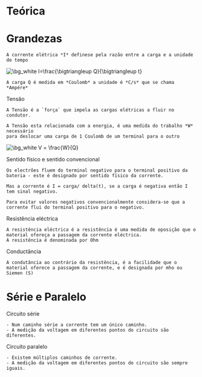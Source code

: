 # Teórica


# Grandezas

    A corrente elétrica *I* definese pela razão entre a carga e a unidade de tempo

<img src="https://latex.codecogs.com/png.image?\dpi{150}&space;\bg_white&space;I=\frac{\bigtriangleup&space;Q}{\bigtriangleup&space;t}" title="\bg_white I=\frac{\bigtriangleup Q}{\bigtriangleup t}" />

    A carga Q é medida em *Coulomb* a unidade é *C/s* que se chama *Ampére*


Tensão

    A Tensão é a `força` que impela as cargas elétricas a fluir no condutor.

    A Tensão esta relacionada com a energia, é uma medida do trabalho *W* necessário
    para deslocar uma carga de 1 Coulomb de um terminal para o outro

<img src="https://latex.codecogs.com/png.image?\dpi{150}&space;\bg_white&space;V&space;=&space;\frac{W}{Q}" title="\bg_white V = \frac{W}{Q}" />

Sentido físico e sentido convencional

    Os electrões fluem do terminal negativo para o terminal positivo da bateria - este é designado por sentido físico da corrente.
    
    Mas a corrente é I = carga/ delta(t), se a carga é negativa então I tem sinal negativo.
    
    Para evitar valores negativos convencionalmente considera-se que a corrente flui do terminal positivo para o negativo.
    
Resistência eléctrica

    A resistência eléctrica é a resistência é uma medida de oposição que o material ofereça a passagem da corrente eléctrica.
    A resistência é denominada por Ohm
    
Conductância
    
    A condutância ao contrário da resistência, é a facilidade que o material oferece a passagem da corrente, e é designada por mho ou Siemen (S)
    
    
# Série e Paralelo

Circuito série

    - Num caminho série a corrente tem um único caminho.
    - A medição da voltagem em diferentes pontos do circuito são diferentes.
    
 Circuito paralelo
 
    - Existem múltiplos caminhos de corrente.
    - A medição da voltagem em diferentes pontos do circuito são sempre iguais.

 
